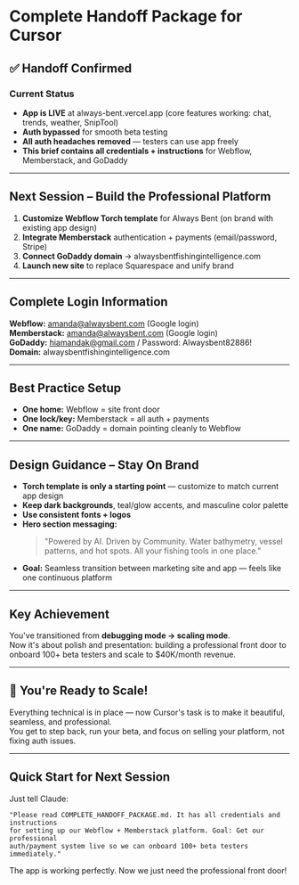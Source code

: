 # Complete Handoff Package for Cursor

## ✅ Handoff Confirmed

### Current Status
- **App is LIVE** at always-bent.vercel.app (core features working: chat, trends, weather, SnipTool)
- **Auth bypassed** for smooth beta testing
- **All auth headaches removed** — testers can use app freely
- **This brief contains all credentials + instructions** for Webflow, Memberstack, and GoDaddy

---

## Next Session – Build the Professional Platform

1. **Customize Webflow Torch template** for Always Bent (on brand with existing app design)
2. **Integrate Memberstack** authentication + payments (email/password, Stripe)
3. **Connect GoDaddy domain** → alwaysbentfishingintelligence.com
4. **Launch new site** to replace Squarespace and unify brand

---

## Complete Login Information

**Webflow:** amanda@alwaysbent.com (Google login)  
**Memberstack:** amanda@alwaysbent.com (Google login)  
**GoDaddy:** hiamandak@gmail.com / Password: Alwaysbent82886!  
**Domain:** alwaysbentfishingintelligence.com

---

## Best Practice Setup

- **One home:** Webflow = site front door
- **One lock/key:** Memberstack = all auth + payments
- **One name:** GoDaddy = domain pointing cleanly to Webflow

---

## Design Guidance – Stay On Brand

- **Torch template is only a starting point** — customize to match current app design
- **Keep dark backgrounds**, teal/glow accents, and masculine color palette
- **Use consistent fonts + logos**
- **Hero section messaging:**
  > "Powered by AI. Driven by Community. Water bathymetry, vessel patterns, and hot spots. All your fishing tools in one place."
- **Goal:** Seamless transition between marketing site and app — feels like one continuous platform

---

## Key Achievement

You've transitioned from **debugging mode → scaling mode**.  
Now it's about polish and presentation: building a professional front door to onboard 100+ beta testers and scale to $40K/month revenue.

---

## 🚀 You're Ready to Scale!

Everything technical is in place — now Cursor's task is to make it beautiful, seamless, and professional.  
You get to step back, run your beta, and focus on selling your platform, not fixing auth issues.

---

## Quick Start for Next Session

Just tell Claude:
```
"Please read COMPLETE_HANDOFF_PACKAGE.md. It has all credentials and instructions 
for setting up our Webflow + Memberstack platform. Goal: Get our professional 
auth/payment system live so we can onboard 100+ beta testers immediately."
```

The app is working perfectly. Now we just need the professional front door!
